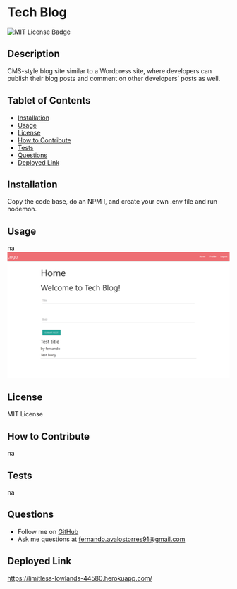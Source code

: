
# Tech Blog

![MIT License Badge](https://img.shields.io/badge/license-MIT-green)

## Description
CMS-style blog site similar to a Wordpress site, where developers can publish their blog posts and comment on other developers’ posts as well.

## Tablet of Contents
- [Installation](#installation)
- [Usage](#usage)
- [License](#license)
- [How to Contribute](#how-to-contribute)
- [Tests](#tests)
- [Questions](#questions)
- [Deployed Link](#deployed-link)

## Installation
Copy the code base, do an NPM I, and create your own .env file and run nodemon.

## Usage
na
![Screenshot of Project](assets/images/screenshot.png)

## License
MIT License

## How to Contribute
na

## Tests
na

## Questions
* Follow me on [GitHub](https://github.com/favalo06)
* Ask me questions at fernando.avalostorres91@gmail.com

## Deployed Link
https://limitless-lowlands-44580.herokuapp.com/ 